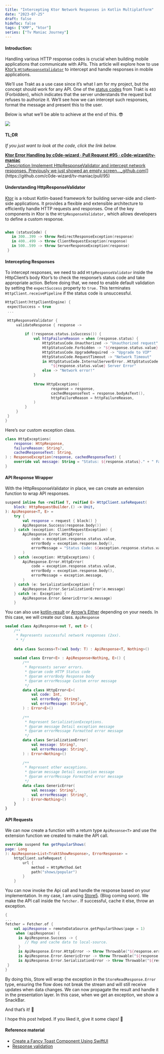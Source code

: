 ```yaml
---
title: "Intercepting Ktor Network Responses in Kotlin Multiplatform"
date: "2023-07-25"
draft: false
hideToc: false
tags: ["KMP", "ktor"]
series: ["Tv Maniac Journey"]
---
```


#### **Introduction:**

Handling various HTTP response codes is crucial when building mobile applications that communicate with APIs. This article will explore how to use [Ktor’s `HttpResponseValidator`](https://ktor.io/docs/response-validation.html) to intercept and handle responses in mobile applications.

We’ll use Trakt as a use case since it’s what I am for my project, but the concept should work for any API. One of the [status codes](https://trakt.docs.apiary.io/#introduction/status-codes) from Trakt is `403` (Forbidden), which indicates that the server understands the request but refuses to authorize it. We’ll see how we can intercept such responses, format the message and present this to the user.

Below is what we’ll be able to achieve at the end of this. 😎

![](https://cdn-images-1.medium.com/max/1600/1*kuq97P-RTzBUJS17yrRuXQ.png)

#### TL;DR 

_If you just want to look at the code, click the link below._

[**Ktor Error Handling by c0de-wizard · Pull Request #95 · c0de-wizard/tv-maniac**  
_Description Implement HttpResponseValidator and intercept network responses. Previously we just showed an empty screen…_github.com](https://github.com/c0de-wizard/tv-maniac/pull/95 "https://github.com/c0de-wizard/tv-maniac/pull/95")[](https://github.com/c0de-wizard/tv-maniac/pull/95)

#### Understanding HttpResponseValidator

[Ktor](https://ktor.io/) is a robust Kotlin-based framework for building server-side and client-side applications. It provides a flexible and extensible architecture to efficiently handle HTTP requests and responses. One of the key components in Ktor is the `HttpResponseValidator,` which allows developers to define a custom response.

``` kotlin

when (statusCode) { 
   in 300..399 -> throw RedirectResponseException(response) 
   in 400..499 -> throw ClientRequestException(response)  
   in 500..599 -> throw ServerResponseException(response) 
 }
 ```

#### Intercepting Responses

To intercept responses, we need to add `HttpResponseValidator` inside the HttpClient’s body Ktor’s to check the response’s status code and take appropriate action. Before doing that, we need to enable default validation by setting the `expectSuccess` property to `true.` This terminates `HttpClient.receivePipeline` if the status code is unsuccessful.

``` kotlin
HttpClient(httpClientEngine) {  
 expectSuccess = true  
 ...  
  
 HttpResponseValidator {    
     validateResponse { response ->    
     
         if (!response.status.isSuccess()) {    
             val httpFailureReason = when (response.status) {    
                 HttpStatusCode.Unauthorized -> "Unauthorized request"    
                 HttpStatusCode.Forbidden -> "${response.status.value} Missing API key"                HttpStatusCode.NotFound -> "Invalid Request"    
                 HttpStatusCode.UpgradeRequired -> "Upgrade to VIP"    
                 HttpStatusCode.RequestTimeout -> "Network Timeout"    
                 in HttpStatusCode.InternalServerError..HttpStatusCode.GatewayTimeout ->    
                     "${response.status.value} Server Error"    
                 else -> "Network error!"    
             }    
     
             throw HttpExceptions(    
                     response = response,    
                     cachedResponseText = response.bodyAsText(),    
                     httpFailureReason = httpFailureReason,    
             )    
         }    
     }    
 }  
}
```

Here’s our custom exception class. 

``` kotlin
class HttpExceptions(    
    response: HttpResponse,    
    failureReason: String?,    
    cachedResponseText: String,    
) : ResponseException(response, cachedResponseText) {    
    override val message: String = "Status: ${response.status}." + " Failure: $failureReason"    
}
```

#### API Response Wrapper

With the HttpResponseValidator in place, we can create an extension function to wrap API responses.

``` kotlin
suspend inline fun <reified T, reified E> HttpClient.safeRequest(    
    block: HttpRequestBuilder.() -> Unit,    
): ApiResponse<T, E> =    
    try {    
        val response = request { block() }    
        ApiResponse.Success(response.body())    
    } catch (exception: ClientRequestException) {    
        ApiResponse.Error.HttpError(    
            code = exception.response.status.value,    
            errorBody = exception.response.body(),    
            errorMessage = "Status Code: ${exception.response.status.value} - API Key Missing",    
        )    
    } catch (exception: HttpExceptions) {    
        ApiResponse.Error.HttpError(    
            code = exception.response.status.value,    
            errorBody = exception.response.body(),    
            errorMessage = exception.message,    
        )    
    } catch (e: SerializationException) {    
        ApiResponse.Error.SerializationError(e.message)    
    } catch (e: Exception) {    
        ApiResponse.Error.GenericError(e.message)    
    }
```

You can also use [kotlin-result](https://github.com/michaelbull/kotlin-result) or [Arrow’s Either](https://apidocs.arrow-kt.io/arrow-core/arrow.core/-either/index.html) depending on your needs. In this case, we will create our class. `ApiResponse`

``` kotlin
sealed class ApiResponse<out T, out E> {    
    /**    
     * Represents successful network responses (2xx).     
     * */    
   
    data class Success<T>(val body: T) : ApiResponse<T, Nothing>()    
    
    sealed class Error<E> : ApiResponse<Nothing, E>() {    
        /**    
         * Represents server errors.           
         * @param code HTTP Status code    
         * @param errorBody Response body    
         * @param errorMessage Custom error message    
         */          
        data class HttpError<E>(    
            val code: Int,    
            val errorBody: String?,    
            val errorMessage: String?,    
        ) : Error<E>()    
    
        /**    
         * Represent SerializationExceptions.           
         * @param message Detail exception message    
         * @param errorMessage Formatted error message    
         */          
        data class SerializationError(    
            val message: String?,    
            val errorMessage: String?,    
        ) : Error<Nothing>()    
    
        /**    
         * Represent other exceptions.           
         * @param message Detail exception message    
         * @param errorMessage Formatted error message    
         */          
        data class GenericError(    
            val message: String?,    
            val errorMessage: String?,    
        ) : Error<Nothing>()    
    }    
}
```

#### API Requests

We can now create a function with a return type `ApiResonse<T>` and use the extension function we created to make the API call.

``` kotlin
override suspend fun getPopularShows(
page: Long
): ApiResponse<List<TraktShowResponse>, ErrorResponse> =    
    httpClient.safeRequest {    
        url {    
            method = HttpMethod.Get    
            path("shows/popular")     
        }    
    }
```

You can now invoke the Api call and handle the response based on your implementation. In my case, I am using [Store5](https://mobilenativefoundation.github.io/Store/). (Blog coming soon). We make the API call inside the `fetcher.` If successful, cache it else, throw an exception.

``` kotlin
{  
...  
fetcher = Fetcher.of {   
    val apiResponse = remoteDataSource.getPopularShows(page = 1)  
     when (apiResponse) {    
      is ApiResponse.Success -> {    
         // Map and cache data to local-source.  
      }    
      is ApiResponse.Error.HttpError -> throw Throwable("${response.errorMessage}")    
      is ApiResponse.Error.GenericError -> throw Throwable("${response.errorMessage}")    
      is ApiResponse.Error.SerializationError -> throw Throwable("${response.errorMessage}")  
 }  
}
```

By doing this, Store will wrap the exception in the `StoreReadResponse.Error` type, ensuring the flow does not break the stream and will still receive updates when data changes. We can now propagate the result and handle it in the presentation layer. In this case, when we get an exception, we show a SnackBar.

And that’s it! 🎊

I hope this post helped. If you liked it, give it some claps! 👏


#### Reference material

- [Create a Fancy Toast Component Using SwiftUI](https://betterprogramming.pub/swiftui-create-a-fancy-toast-component-in-10-minutes-e6bae6021984)
- [Response validation](https://ktor.io/docs/response-validation.html)